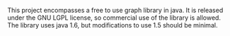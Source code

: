 This project encompasses a free to use graph library in java. It is released under the GNU LGPL license, so commercial use of the library is allowed.
The library uses java 1.6, but modifications to use 1.5 should be minimal.